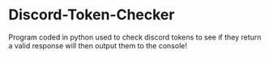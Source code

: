 # Discord-Token-Checker
Program coded in python used to check discord tokens to see if they return a valid response will then output them to the console!
